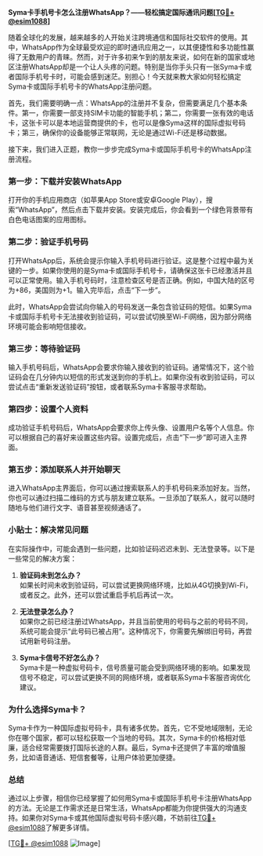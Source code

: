 **Syma卡手机号卡怎么注册WhatsApp？——轻松搞定国际通讯问题[[TG💪+ @esim1088](https://t.me/s/esim1088)]**

随着全球化的发展，越来越多的人开始关注跨境通信和国际社交软件的使用。其中，WhatsApp作为全球最受欢迎的即时通讯应用之一，以其便捷性和多功能性赢得了无数用户的青睐。然而，对于许多初来乍到的朋友来说，如何在新的国家或地区注册WhatsApp却是一个让人头疼的问题。特别是当你手头只有一张Syma卡或者国际手机号卡时，可能会感到迷茫。别担心！今天就来教大家如何轻松搞定Syma卡或国际手机号卡的WhatsApp注册问题。

首先，我们需要明确一点：WhatsApp的注册并不复杂，但需要满足几个基本条件。第一，你需要一部支持SIM卡功能的智能手机；第二，你需要一张有效的电话卡，这张卡可以是本地运营商提供的卡，也可以是像Syma这样的国际虚拟号码卡；第三，确保你的设备能够正常联网，无论是通过Wi-Fi还是移动数据。

接下来，我们进入正题，教你一步步完成Syma卡或国际手机号卡的WhatsApp注册流程。

### **第一步：下载并安装WhatsApp**
打开你的手机应用商店（如苹果App Store或安卓Google Play），搜索“WhatsApp”，然后点击下载并安装。安装完成后，你会看到一个绿色背景带有白色电话图案的应用图标。

### **第二步：验证手机号码**
打开WhatsApp后，系统会提示你输入手机号码进行验证。这是整个过程中最为关键的一步。如果你使用的是Syma卡或国际手机号卡，请确保这张卡已经激活并且可以正常使用。输入手机号码时，注意检查区号是否正确。例如，中国大陆的区号为+86，美国则为+1。输入完毕后，点击“下一步”。

此时，WhatsApp会尝试向你输入的号码发送一条包含验证码的短信。如果Syma卡或国际手机号卡无法接收到验证码，可以尝试切换至Wi-Fi网络，因为部分网络环境可能会影响短信接收。

### **第三步：等待验证码**
输入手机号码后，WhatsApp会要求你输入接收到的验证码。通常情况下，这个验证码会在几分钟内以短信的形式发送到你的手机上。如果你没有收到验证码，可以尝试点击“重新发送验证码”按钮，或者联系Syma卡客服寻求帮助。

### **第四步：设置个人资料**
成功验证手机号码后，WhatsApp会要求你上传头像、设置用户名等个人信息。你可以根据自己的喜好来设置这些内容。设置完成后，点击“下一步”即可进入主界面。

### **第五步：添加联系人并开始聊天**
进入WhatsApp主界面后，你可以通过搜索联系人的手机号码来添加好友。当然，你也可以通过扫描二维码的方式与朋友建立联系。一旦添加了联系人，就可以随时随地与他们进行文字、语音甚至视频通话了。

### **小贴士：解决常见问题**
在实际操作中，可能会遇到一些问题，比如验证码迟迟未到、无法登录等。以下是一些常见的解决方案：

1. **验证码未到怎么办？**  
   如果长时间未收到验证码，可以尝试更换网络环境，比如从4G切换到Wi-Fi，或者反之。此外，还可以尝试重启手机后再试一次。

2. **无法登录怎么办？**  
   如果你之前已经注册过WhatsApp，并且当前使用的号码与之前的号码不同，系统可能会提示“此号码已被占用”。这种情况下，你需要先解绑旧号码，再尝试用新号码注册。

3. **Syma卡信号不好怎么办？**  
   Syma卡是一种虚拟号码卡，信号质量可能会受到网络环境的影响。如果发现信号不稳定，可以尝试更换不同的网络环境，或者联系Syma卡客服咨询优化建议。

### **为什么选择Syma卡？**
Syma卡作为一种国际虚拟号码卡，具有诸多优势。首先，它不受地域限制，无论你在哪个国家，都可以轻松获取一个当地的号码。其次，Syma卡的价格相对低廉，适合经常需要拨打国际长途的人群。最后，Syma卡还提供了丰富的增值服务，比如语音通话、短信套餐等，让用户体验更加便捷。

### **总结**
通过以上步骤，相信你已经掌握了如何用Syma卡或国际手机号卡注册WhatsApp的方法。无论是工作需求还是日常生活，WhatsApp都能为你提供强大的沟通支持。如果你对Syma卡或其他国际虚拟号码卡感兴趣，不妨前往[TG💪+ @esim1088](https://t.me/s/esim1088)了解更多详情。

[[TG💪+ @esim1088](https://t.me/s/esim1088) ![Image](https://i.postimg.cc/4NQfJmqS/Snipaste-2025-05-13-00-14-12.png)]